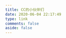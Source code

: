 ```yaml
---
title: CC的小伙伴们
date: 2020-06-04 22:17:49
type: link
comments: false
aside: false
---
```

<div id="friend1"></div>

<script src="https://cdn.jsdelivr.net/npm/jquery@latest/dist/jquery.min.js"></script>

<script src="https://cdn.jsdelivr.net/gh/sviptzk/StaticFile_HEXO@09ca535/butterfly/js/Friend.js"></script>

<script>
    if(typeof(Friend)=='undefined'){
        location.href='/friends'
    }
    new Friend({
        el: '#friend1',
        owner: "ccknbc",
        repo: 'friend',
        labels: 'active',
        direction_sort: "asc",
        labelDescr: {
            小伙伴们: "<span style='color:red;'>我的小伙伴们</span>",
            测试卡: "<span style='color:red;'>嘻嘻嘻</span>",
        }
    })
</script>
